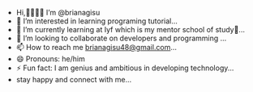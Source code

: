 -  Hi,👋👋👋👋 I’m @brianagisu
- 👀 I’m interested in learning programing tutorial...
- 🌱 I’m currently learning at  Iyf which is my mentor school of study📖...
- 💞️ I’m looking to collaborate on developers and programming ...
- 📫 How to reach me brianagisu48@gmail.com...
- 😄 Pronouns: he/him
- ⚡ Fun fact: I am  genius and ambitious in developing technology...
- stay happy and connect with me...

<!---
brianagisu/brianagisu is a ✨ special ✨ repository because its `README.md` (this file) appears on your GitHub profile.
You can click the Preview link to take a look at your changes.
--->
